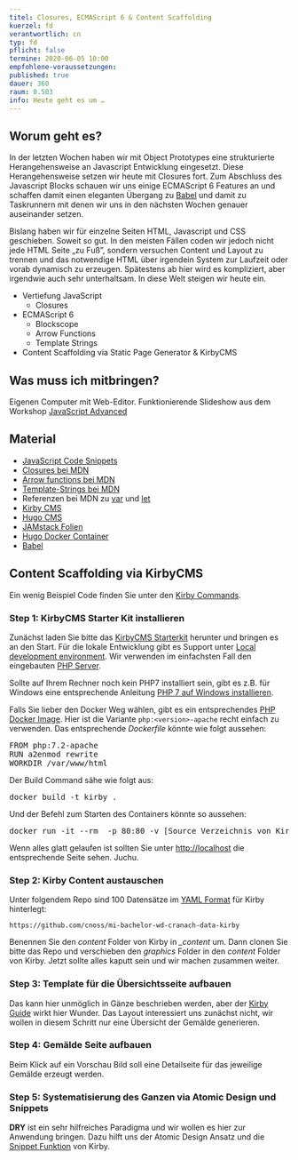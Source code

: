 ```yaml
---
titel: Closures, ECMAScript 6 & Content Scaffolding
kuerzel: fd
verantwortlich: cn
typ: fd
pflicht: false
termine: 2020-06-05 10:00
empfohlene-voraussetzungen: 
published: true
dauer: 360
raum: 0.503
info: Heute geht es um …
---
```


## Worum geht es?
In der letzten Wochen haben wir mit Object Prototypes eine strukturierte Herangehensweise an Javascript Entwicklung eingesetzt. Diese Herangehensweise setzen wir heute mit Closures fort. Zum Abschluss des Javascript Blocks schauen wir uns einige ECMAScript 6 Features an und schaffen damit einen eleganten Übergang zu [Babel](http://bit.ly/2KqnIEj) und damit zu Taskrunnern mit denen wir uns in den nächsten Wochen genauer auseinander setzen.

Bislang haben wir für einzelne Seiten HTML, Javascript und CSS geschieben. Soweit so gut. In den meisten Fällen coden wir jedoch nicht jede HTML Seite „zu Fuß”, sondern versuchen Content und Layout zu trennen und das notwendige HTML über irgendein System zur Laufzeit oder vorab dynamisch zu erzeugen. Spätestens ab hier wird es kompliziert, aber irgendwie auch sehr unterhaltsam. In diese Welt steigen wir heute ein.

* Vertiefung JavaScript
  * Closures
* ECMAScript 6
  * Blockscope
  * Arrow Functions
  * Template Strings
* Content Scaffolding via Static Page Generator & KirbyCMS


## Was muss ich mitbringen?
Eigenen Computer mit Web-Editor.
Funktionierende Slideshow aus dem Workshop [JavaScript Advanced](/mi-bachelor-webdevelopment/lehrveranstaltungen/fd1-05-10/)

## Material
* [JavaScript Code Snippets](../../material/frontend-development-1/javascript-codesnippets.zip/)
* [Closures bei MDN](https://developer.mozilla.org/en-US/docs/Web/JavaScript/Closures)
* [Arrow functions bei MDN](https://developer.mozilla.org/en-US/docs/Web/JavaScript/Reference/Functions/Arrow_functions)
* [Template-Strings bei MDN](https://developer.mozilla.org/en-US/docs/Web/JavaScript/Reference/Template_literals)
* Referenzen bei MDN zu [var](https://developer.mozilla.org/de/docs/Web/JavaScript/Reference/Statements/var) und [let](https://developer.mozilla.org/de/docs/Web/JavaScript/Reference/Statements/let)
* [Kirby CMS](https://getkirby.com/)
* [Hugo CMS](https://gohugo.io/)
* [JAMstack Folien](../../material/frontend-development-2/jam-stack/)
* [Hugo Docker Container](https://github.com/th-koeln/mi-bachelor-webdevelopment-docker)
* [Babel](https://babeljs.io/)

## Content Scaffolding via KirbyCMS

Ein wenig Beispiel Code finden Sie unter den [Kirby Commands](../../codesnippets/kirby-commands/). 

### Step 1: KirbyCMS Starter Kit installieren

Zunächst laden Sie bitte das [KirbyCMS Starterkit](https://getkirby.com/try) herunter und bringen es an den Start. Für die lokale Entwicklung gibt es Support unter [Local development environment](https://getkirby.com/docs/cookbook/setup/development-environment). Wir verwenden im einfachsten Fall den eingebauten [PHP Server](https://getkirby.com/docs/cookbook/setup/development-environment#php-s-built-in-server). 

Sollte auf Ihrem Rechner noch kein PHP7 installiert sein, gibt es z.B. für Windows eine entsprechende Anleitung [PHP 7 auf Windows installieren](https://www.segal-online.de/php-7-auf-windows-installieren/).

Falls Sie lieber den Docker Weg wählen, gibt es ein entsprechendes [PHP Docker Image](https://hub.docker.com/_/php). Hier ist die Variante `php:<version>-apache` recht einfach zu verwenden. Das entsprechende *Dockerfile* könnte wie folgt aussehen:

<pre>
FROM php:7.2-apache
RUN a2enmod rewrite
WORKDIR /var/www/html
</pre>

Der Build Command sähe wie folgt aus:

<pre>
docker build -t kirby .
</pre>

Und der Befehl zum Starten des Containers könnte so aussehen:

<pre>
docker run -it --rm  -p 80:80 -v [Source Verzeichnis von Kirby]:/var/www/html kirby
</pre>
 
Wenn alles glatt gelaufen ist sollten Sie unter [http://localhost](http://localhost) die entsprechende Seite sehen. Juchu.

### Step 2: Kirby Content austauschen

Unter folgendem Repo sind 100 Datensätze im [YAML Format](https://tttool.readthedocs.io/de/latest/yaml-referenz.html) für Kirby hinterlegt:

`https://github.com/cnoss/mi-bachelor-wd-cranach-data-kirby`

Benennen Sie den *content* Folder von Kirby in *_content* um. Dann clonen Sie bitte das Repo und verschieben den *graphics* Folder in den *content* Folder von Kirby. Jetzt sollte alles kaputt sein und wir machen zusammen weiter.

### Step 3: Template für die Übersichtsseite aufbauen

Das kann hier unmöglich in Gänze beschrieben werden, aber der [Kirby Guide](https://getkirby.com/docs/guide) wirkt hier Wunder. Das Layout interessiert uns zunächst nicht, wir wollen in diesem Schritt nur eine Übersicht der Gemälde generieren.

### Step 4: Gemälde Seite aufbauen

Beim Klick auf ein Vorschau Bild soll eine Detailseite für das jeweilige Gemälde erzeugt werden.

### Step 5: Systematisierung des Ganzen via Atomic Design und Snippets

**DRY** ist ein sehr hilfreiches Paradigma und wir wollen es hier zur Anwendung bringen. Dazu hilft uns der Atomic Design Ansatz und die [Snippet Funktion](https://getkirby.com/docs/guide/templates/snippets) von Kirby.
